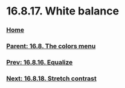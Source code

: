 # 16.8.17. White balance

### [Home](./00-home.md)
### [Parent: 16.8. The colors menu](./16-08-00-the-colors-menu.md)
### [Prev: 16.8.16. Equalize](./16-08-16-equalize.md)
### [Next: 16.8.18. Stretch contrast](./16-08-18-stretch-contrast.md)

